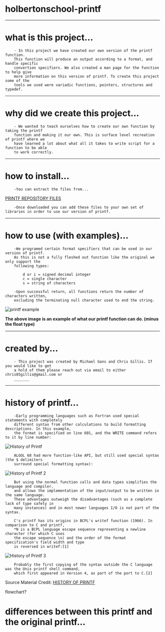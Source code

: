 # holbertonschool-printf

***********************
# what is this project...

		- In this project we have created our own version of the printf function.
		This function will produce an output according to a format, and handle specific 
		convertion specifiers. We also created a man page for the function to help give
		more information on this version of printf. To create this project some of the
		tools we used were variadic functions, pointers, structures and typedef. 

*********************************
# why did we create this project...

		- We wanted to teach ourselves how to create our own function by taking the printf
		function and making it our own. This is surface level recreation of printf where we
		have learned a lot about what all it takes to write script for a function to be able
		to work correctly.

*************************
# how to install...

		-You can extract the files from... 

[PRINTF REPOSITORY FILES](https://github.com/michaellgans/holbertonschool-printf)

		-Once downloaded you can add these files to your own set of libraries in order to use our version of printf.

*************************************
# how to use (with examples)...

		-We programed certain format specifiers that can be used in our version of printf.
		As this is not a fully fleshed out function like the original we only support the 
		following types:

			d or i = signed decimal integer
			c = single character
			s = string of characters

		-Upon successful return, all functions return the number of characters written,
		excluding the terminating null character used to end the string.
		
![printf example](https://github.com/michaellgans/holbertonschool-printf/assets/126268722/dbe73473-65f1-4a0f-bef7-34052848b467)

**The above image is an example of what our printf function can do. (minus the float type)**

*************
# created by...

		- This project was created by Michael Gans and Chris Gillis. If you would like to get
		a hold of them please reach out via email to either chris85gillis@gmail.com or
		_______

********************
# history of printf...

		-Early programming languages such as Fortran used special statements with completely
		different syntax from other calculations to build formatting descriptions. In this example,
		the format is specified on line 601, and the WRITE command refers to it by line number:


![History of Printf](https://github.com/michaellgans/holbertonschool-printf/assets/126268722/038bd870-1aab-4c2d-8cb5-cf4c9b32d7db)

		
		ALGOL 68 had more function-like API, but still used special syntax (the $ delimiters 
		surround special formatting syntax):


![History of Printf 2](https://github.com/michaellgans/holbertonschool-printf/assets/126268722/484673a6-8e22-4776-a87f-ba23857e0804)


		But using the normal function calls and data types simplifies the language and compiler,
		and allows the implementation of the input/output to be written in the same language.
		These advantages outweigh the disadvantages (such as a complete lack of type safety in
		many instances) and in most newer languages I/O is not part of the syntax.

		C's printf has its origins in BCPL's writef function (1966). In comparison to C and printf,
		*N is a BCPL language escape sequence representing a newline character (for which C uses
		the escape sequence \n) and the order of the format specification's field width and type
		is reversed in writef:[1]


![History of Printf 3](https://github.com/michaellgans/holbertonschool-printf/assets/126268722/f9b04df8-b9cb-4c5c-a1b1-7a56000e57e7)


		Probably the first copying of the syntax outside the C language was the Unix printf shell command,
		which first appeared in Version 4, as part of the port to C.[2]


Source Material Credit: [HISTORY OF PRINTF](https://en.wikipedia.org/wiki/Printf)


flowchart?

# differences between this printf and the original printf...
